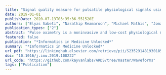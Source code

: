 ```yaml
---
title: "Signal quality measure for pulsatile physiological signals using morphological features: Applications in reliability measure for pulse oximetry"
date: 2019-01-01
publishDate: 2020-07-13T03:35:36.551520Z
authors: ["Elyas Sabeti", "Narathip Reamaroon", "Michael Mathis", "Jonathan Gryak", "Michael W. Sjoding", "Kayvan Najarian"]
publication_types: ["2"]
abstract: "Pulse oximetry is a noninvasive and low-cost physiological monitor that measures blood oxygen levels. While the noninvasive nature of pulse oximetry is advantageous, the estimates of oxygen saturation generated by these devices are prone to motion artifacts and ambient noise, reducing the reliability of such estimations. Clinicians combat this by assessing the quality of oxygen saturation estimation by visual inspection of the photo­ plethysmograph (PPG), which represents changes in pulsatile blood volume and is also generated by the pulse oximeter. In this paper, we propose six morphological features that can be used to determine the quality of the PPG signal and generate a signal quality index. Unlike many similar studies, this approach uses machine learning and does not require a separate signal, such as ECG, for reference. Multiple algorithms were tested against 46 30min PPG segments of patients with cardiovascular and respiratory conditions, including atrial fibrillation, hypoxia, acute heart failure, pneumonia, ARDS, and pulmonary embolism. These signals were independently annotated for signal quality by two clinicians, with the union of their annotations used as the ground-truth. Similar to any physiological signal recorded in a clinical setting, the utilized dataset is also unbalanced in favor of good quality segments. The experiments showed that a cost-sensitive Support Vector Machine (SVM) outperformed other tested methods and was robust to the unbalanced nature of the data. Though the proposed algorithm was tested on PPG signals, the methodology remains agnostic to the dataset used, and may be applied to any type of pulsatile physiological signal."
featured: false
publication: "*Informatics in Medicine Unlocked*"
summary: "*Informatics in Medicine Unlocked*"
url_pdf: "https://linkinghub.elsevier.com/retrieve/pii/S2352914819301856"
doi: "10.1016/j.imu.2019.100222"
url_code: "https://github.com/kayvanlabs/ARDS/tree/master/Waveforms"
tags: ["Publication"]
---
```


